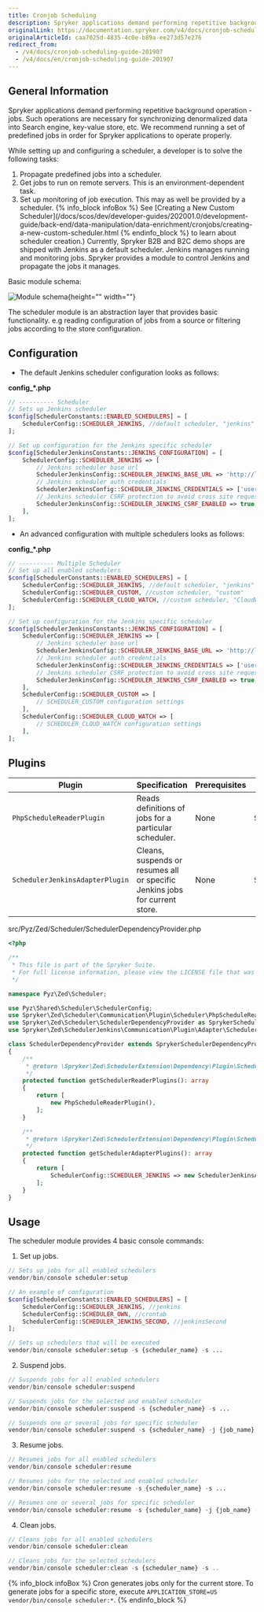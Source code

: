 ```yaml
---
title: Cronjob Scheduling
description: Spryker applications demand performing repetitive background operation - jobs. Such operations are necessary for synchronizing denormalized data into Search engine, key-value store, etc.
originalLink: https://documentation.spryker.com/v4/docs/cronjob-scheduling-guide-201907
originalArticleId: caa7025d-4835-4c0e-b89a-ee273d57e276
redirect_from:
  - /v4/docs/cronjob-scheduling-guide-201907
  - /v4/docs/en/cronjob-scheduling-guide-201907
---
```



## General Information

Spryker applications demand performing repetitive background operation - jobs. Such operations are necessary for synchronizing denormalized data into Search engine, key-value store, etc. We recommend running a set of predefined jobs in order for Spryker applications to operate properly.

While setting up and configuring a scheduler, a developer is to solve the following tasks:

1. Propagate predefined jobs into a scheduler.
2. Get jobs to run on remote servers. This is an environment-dependent task.
3. Set up monitoring of job execution. This may as well be provided by a scheduler.
{% info_block infoBox %}
See [Creating a New Custom Scheduler](/docs/scos/dev/developer-guides/202001.0/development-guide/back-end/data-manipulation/data-enrichment/cronjobs/creating-a-new-custom-scheduler.html
{% endinfo_block %} to learn about scheduler creation.)
Currently, Spryker B2B and B2C demo shops are shipped with Jenkins as a default scheduler. Jenkins manages running and monitoring jobs. Spryker provides a module to control Jenkins and propagate the jobs it manages.

Basic module schema:

![Module schema](https://spryker.s3.eu-central-1.amazonaws.com/docs/Tutorials/HowTos/HowTo+Set+up+Schedulers+for+Different+Environments/scheduler-module.png){height="" width=""}

The scheduler module is an abstraction layer that provides basic functionality. e.g reading configuration of  jobs from a source or filtering jobs according to the store configuration.

## Configuration

* The default Jenkins scheduler configuration looks as follows:

**config_*.php**

```php
// ---------- Scheduler
// Sets up Jenkins scheduler
$config[SchedulerConstants::ENABLED_SCHEDULERS] = [
    SchedulerConfig::SCHEDULER_JENKINS, //default scheduler, "jenkins"
];

// Set up configuration for the Jenkins specific scheduler
$config[SchedulerJenkinsConstants::JENKINS_CONFIGURATION] = [
    SchedulerConfig::SCHEDULER_JENKINS => [
        // Jenkins scheduler base url
        SchedulerJenkinsConfig::SCHEDULER_JENKINS_BASE_URL => 'http://localhost:10007/',
        // Jenkins scheduler auth credentials
		SchedulerJenkinsConfig::SCHEDULER_JENKINS_CREDENTIALS => ['username', 'password'],
        // Jenkins scheduler CSRF protection to avoid cross site request forgery
        SchedulerJenkinsConfig::SCHEDULER_JENKINS_CSRF_ENABLED => true,
    ],
];
```

* An advanced configuration with multiple schedulers looks as follows:

**config_*.php**

```php
// ---------- Multiple Scheduler
// Set up all enabled schedulers
$config[SchedulerConstants::ENABLED_SCHEDULERS] = [
    SchedulerConfig::SCHEDULER_JENKINS, //default scheduler, "jenkins"
    SchedulerConfig::SCHEDULER_CUSTOM, //custom scheduler, "custom"
    SchedulerConfig::SCHEDULER_CLOUD_WATCH, //custom scheduler, "CloudWatch"
];

// Set up configuration for the Jenkins specific scheduler
$config[SchedulerJenkinsConstants::JENKINS_CONFIGURATION] = [
    SchedulerConfig::SCHEDULER_JENKINS => [
        // Jenkins scheduler base url
        SchedulerJenkinsConfig::SCHEDULER_JENKINS_BASE_URL => 'http://localhost:10007/',
        // Jenkins scheduler auth credentials
		SchedulerJenkinsConfig::SCHEDULER_JENKINS_CREDENTIALS => ['username', 'password'],
        // Jenkins scheduler CSRF protection to avoid cross site request forgery
        SchedulerJenkinsConfig::SCHEDULER_JENKINS_CSRF_ENABLED => true,
    ],
	SchedulerConfig::SCHEDULER_CUSTOM => [
        // SCHEDULER_CUSTOM configuration settings
    ],
    SchedulerConfig::SCHEDULER_CLOUD_WATCH => [
        // SCHEDULER_CLOUD_WATCH configuration settings
    ],
];
```

## Plugins

| Plugin | Specification | Prerequisites | Namespace |
| --- | --- | --- | --- |
|  `PhpScheduleReaderPlugin` | Reads definitions of jobs for a particular scheduler. | None | `Spryker\Zed\Scheduler\Communication\Plugin\Scheduler` |
|  `SchedulerJenkinsAdapterPlugin` | Cleans, suspends or resumes all or specific Jenkins jobs for current store. | None | `Spryker\Zed\SchedulerJenkins\Communication\Plugin\Adapter` |

src/Pyz/Zed/Scheduler/SchedulerDependencyProvider.php

```php
<?php

/**
 * This file is part of the Spryker Suite.
 * For full license information, please view the LICENSE file that was distributed with this source code.
 */

namespace Pyz\Zed\Scheduler;

use Pyz\Shared\Scheduler\SchedulerConfig;
use Spryker\Zed\Scheduler\Communication\Plugin\Scheduler\PhpScheduleReaderPlugin;
use Spryker\Zed\Scheduler\SchedulerDependencyProvider as SprykerSchedulerDependencyProvider;
use Spryker\Zed\SchedulerJenkins\Communication\Plugin\Adapter\SchedulerJenkinsAdapterPlugin;

class SchedulerDependencyProvider extends SprykerSchedulerDependencyProvider
{
    /**
     * @return \Spryker\Zed\SchedulerExtension\Dependency\Plugin\ScheduleReaderPluginInterface[]
     */
    protected function getSchedulerReaderPlugins(): array
    {
        return [
            new PhpScheduleReaderPlugin(),
        ];
    }

    /**
     * @return \Spryker\Zed\SchedulerExtension\Dependency\Plugin\SchedulerAdapterPluginInterface[]
     */
    protected function getSchedulerAdapterPlugins(): array
    {
        return [
            SchedulerConfig::SCHEDULER_JENKINS => new SchedulerJenkinsAdapterPlugin(),
        ];
    }
}
```

## Usage

The scheduler module provides 4 basic console commands:

1. Set up jobs.

```php
// Sets up jobs for all enabled schedulers
vendor/bin/console scheduler:setup

// An example of configuration
$config[SchedulerConstants::ENABLED_SCHEDULERS] = [
    SchedulerConfig::SCHEDULER_JENKINS, //jenkins
    SchedulerConfig::SCHEDULER_OWN, //crontab
	SchedulerConfig::SCHEDULER_JENKINS_SECOND, //jenkinsSecond
];

// Sets up schedulers that will be executed
vendor/bin/console scheduler:setup -s {scheduler_name} -s ...
```
2. Suspend jobs.

```php
// Suspends jobs for all enabled schedulers
vendor/bin/console scheduler:suspend

// Suspends jobs for the selected and enabled scheduler
vendor/bin/console scheduler:suspend -s {scheduler_name} -s ...

// Suspends one or several jobs for specific scheduler
vendor/bin/console scheduler:suspend -s {scheduler_name} -j {job_name}
```
3. Resume jobs.

```php
// Resumes jobs for all enabled schedulers
vendor/bin/console scheduler:resume

// Resumes jobs for the selected and enabled scheduler
vendor/bin/console scheduler:resume -s {scheduler_name} -s ...

// Resumes one or several jobs for specific scheduler
vendor/bin/console scheduler:resume -s {scheduler_name} -j {job_name} -j ...
```
4. Clean jobs.

```php
// Cleans jobs for all enabled schedulers
vendor/bin/console scheduler:clean

// Cleans jobs for the selected schedulers
vendor/bin/console scheduler:clean -s {scheduler_name} -s ..
```

{% info_block infoBox %}
Cron generates jobs only for the current store. To generate jobs for a specific store, execute `APPLICATION_STORE=US vendor/bin/console scheduler:*`.
{% endinfo_block %}
